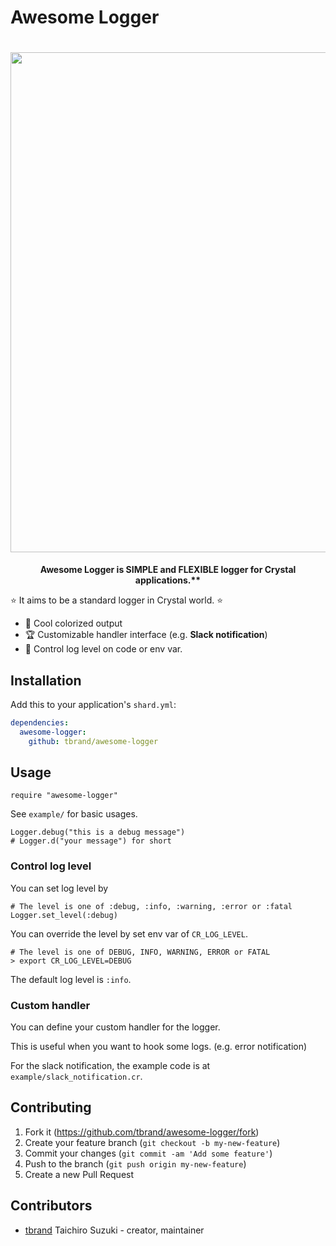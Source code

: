 # Awesome Logger

<h1 align="center">
  <img src="https://user-images.githubusercontent.com/3483230/42730875-67eabdd2-883c-11e8-8e3b-2a85b10ca384.png" width="800" />
</h1>

<p align="center">
  <b>Awesome Logger is SIMPLE and FLEXIBLE logger for Crystal applications.**</b>
</p>

:star: It aims to be a standard logger in Crystal world. :star:

- :ribbon: Cool colorized output
- :trophy: Customizable handler interface (e.g. **Slack notification**)
- :gem: Control log level on code or env var.

## Installation

Add this to your application's `shard.yml`:

```yaml
dependencies:
  awesome-logger:
    github: tbrand/awesome-logger
```

## Usage

```crystal
require "awesome-logger"
```

See `example/` for basic usages.
```crystal
Logger.debug("this is a debug message")
# Logger.d("your message") for short
```

### Control log level

You can set log level by
```crystal
# The level is one of :debug, :info, :warning, :error or :fatal
Logger.set_level(:debug)
```

You can override the level by set env var of `CR_LOG_LEVEL`.
```crystal
# The level is one of DEBUG, INFO, WARNING, ERROR or FATAL
> export CR_LOG_LEVEL=DEBUG
```

The default log level is `:info`.

### Custom handler

You can define your custom handler for the logger.

This is useful when you want to hook some logs. (e.g. error notification)

For the slack notification, the example code is at `example/slack_notification.cr`.

## Contributing

1. Fork it (<https://github.com/tbrand/awesome-logger/fork>)
2. Create your feature branch (`git checkout -b my-new-feature`)
3. Commit your changes (`git commit -am 'Add some feature'`)
4. Push to the branch (`git push origin my-new-feature`)
5. Create a new Pull Request

## Contributors

- [tbrand](https://github.com/tbrand) Taichiro Suzuki - creator, maintainer
